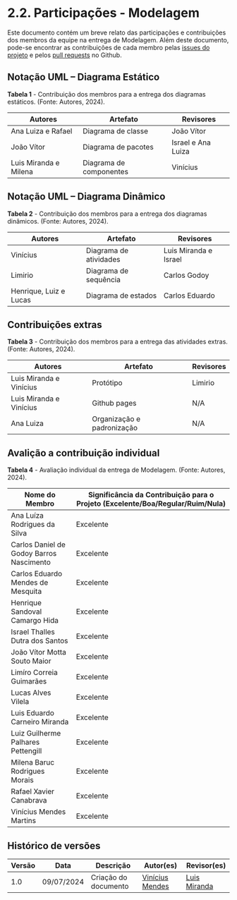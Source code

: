 # 2.2. Participações - Modelagem

Este documento contém um breve relato das participações e contribuições dos membros da equipe na entrega de Modelagem. Além deste documento, pode-se encontrar as contribuições de cada membro pelas [issues do projeto](https://github.com/UnBArqDsw2024-1/2024.1_G2_My_Music/issues) e pelos [pull requests](https://github.com/UnBArqDsw2024-1/2024.1_G2_My_Music/pulls?q=is%3Aopen+is%3Apr) no Github. 

## Notação UML – Diagrama Estático

**Tabela 1** - Contribuição dos membros para a entrega dos diagramas estáticos. (Fonte: Autores, 2024).

|Autores | Artefato | Revisores |
|--------|----------|-----------|
|Ana Luiza e Rafael | Diagrama de classe | João Vítor|
|João Vítor| Diagrama de pacotes| Israel e Ana Luiza |
|Luis Miranda e Milena | Diagrama de componentes | Vinícius |

## Notação UML – Diagrama Dinâmico

**Tabela 2** - Contribuição dos membros para a entrega dos diagramas dinâmicos. (Fonte: Autores, 2024).

|Autores | Artefato | Revisores |
|--------|----------|-----------|
| Vinícius | Diagrama de atividades | Luis Miranda e Israel |
| Limirio | Diagrama de sequência | Carlos Godoy |
| Henrique, Luiz e Lucas | Diagrama de estados | Carlos Eduardo |

## Contribuições extras

**Tabela 3** - Contribuição dos membros para a entrega das atividades extras. (Fonte: Autores, 2024).

|Autores | Artefato | Revisores |
|--------|----------|-----------|
| Luis Miranda e Vinícius | Protótipo | Limirio |
| Luis Miranda e Vinícius | Github pages |   N/A  |
| Ana Luiza | Organização e padronização | N/A |

## Avalição a contribuição individual

**Tabela 4** - Avaliação individual da entrega de Modelagem. (Fonte: Autores, 2024).

| Nome do Membro | Significância da Contribuição para o Projeto (Excelente/Boa/Regular/Ruim/Nula) |
| ---------------------------------------- |------------------------------------------------------------------------------ |
| Ana Luíza Rodrigues da Silva             | Excelente                                                                      |
| Carlos Daniel de Godoy Barros Nascimento | Excelente                                                                      |
| Carlos Eduardo Mendes de Mesquita        | Excelente                                                                      |
| Henrique Sandoval Camargo Hida           | Excelente                                                                      |
| Israel Thalles Dutra dos Santos          | Excelente                                                                      |
| João Vítor Motta Souto Maior             | Excelente                                                                      |
| Limíro Correia Guimarães                 | Excelente                                                                      |
| Lucas Alves Vilela                       | Excelente                                                                      |
| Luis Eduardo Carneiro Miranda            | Excelente                                                                      |
| Luiz Guilherme Palhares Pettengill       | Excelente                                                                      |
| Milena Baruc Rodrigues Morais            | Excelente                                                                      |
| Rafael Xavier Canabrava                  | Excelente                                                                      |
| Vinícius Mendes Martins                  | Excelente                                                                      |

## Histórico de versões

| Versão | Data       | Descrição                           | Autor(es)                                         | Revisor(es)        |
| ------ | ---------- | ----------------------------------- | ------------------------------------------------- | ------------------ |
| 1.0    | 09/07/2024 | Criação do documento                | [Vinícius Mendes](https://github.com/yabamiah) | [Luis Miranda](https://github.com/LuisMiranda10) |
